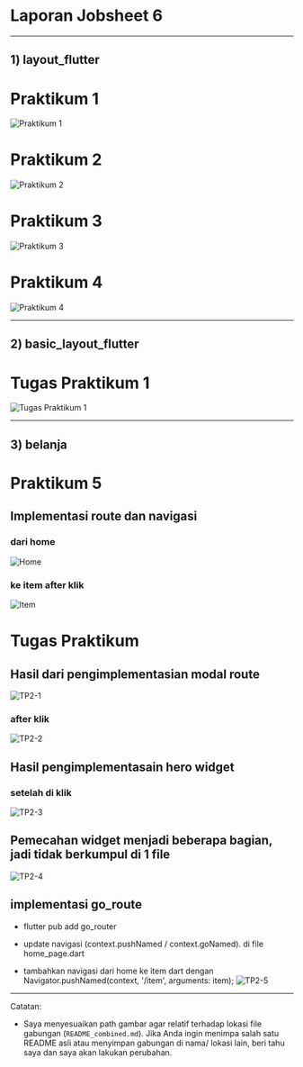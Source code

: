 # Laporan Jobsheet 6

---

## 1) layout_flutter

# Praktikum 1
![Praktikum 1](layout_flutter/image/P1.png)

# Praktikum 2
![Praktikum 2](layout_flutter/image/P2.png)

# Praktikum 3
![Praktikum 3](layout_flutter/image/P3.png)

# Praktikum 4
![Praktikum 4](layout_flutter/image/P4.png)

---

## 2) basic_layout_flutter

# Tugas Praktikum 1
![Tugas Praktikum 1](basic_layout_flutter/image/TP1.png)

---

## 3) belanja

# Praktikum 5
## Implementasi route dan navigasi
### dari home
![Home](belanja/image/home.png)
### ke item after klik
![Item](belanja/image/item.png)

# Tugas Praktikum
## Hasil dari pengimplementasian modal route
![TP2-1](belanja/image/TP2,1.png)
### after klik
![TP2-2](belanja/image/TP2,2.png)

## Hasil pengimplementasain hero widget
### setelah di klik
![TP2-3](belanja/image/TP2,3.png)

## Pemecahan widget menjadi beberapa bagian, jadi tidak berkumpul di 1 file
![TP2-4](belanja/image/TP2,4.png)

## implementasi go_route
- flutter pub add go_router

- update navigasi (context.pushNamed / context.goNamed). di file home_page.dart
- tambahkan navigasi dari home ke item dart dengan
  Navigator.pushNamed(context, '/item', arguments: item);
![TP2-5](belanja/image/TP2,5.png)

---

Catatan:
- Saya menyesuaikan path gambar agar relatif terhadap lokasi file gabungan (`README_combined.md`). Jika Anda ingin menimpa salah satu README asli atau menyimpan gabungan di nama/ lokasi lain, beri tahu saya dan saya akan lakukan perubahan.
